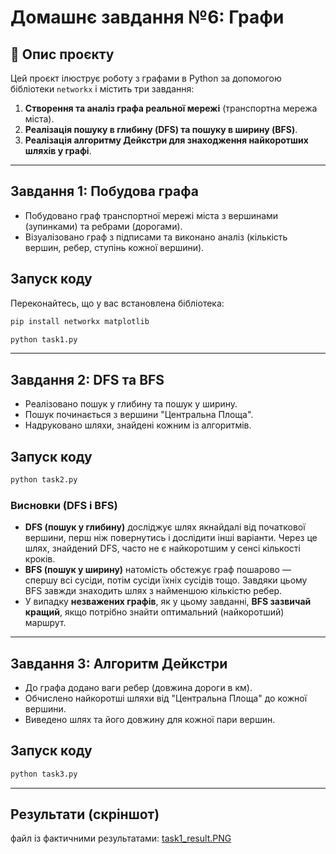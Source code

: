 # Домашнє завдання №6: Графи

## 📘 Опис проєкту
Цей проєкт ілюструє роботу з графами в Python за допомогою бібліотеки `networkx` і містить три завдання:

1. **Створення та аналіз графа реальної мережі** (транспортна мережа міста).
2. **Реалізація пошуку в глибину (DFS) та пошуку в ширину (BFS)**.
3. **Реалізація алгоритму Дейкстри для знаходження найкоротших шляхів у графі**.

---

##  Завдання 1: Побудова графа
- Побудовано граф транспортної мережі міста з вершинами (зупинками) та ребрами (дорогами).
- Візуалізовано граф з підписами та виконано аналіз (кількість вершин, ребер, ступінь кожної вершини).

##  Запуск коду
Переконайтесь, що у вас встановлена бібліотека:

```bash
pip install networkx matplotlib
```
```bash
python task1.py 
```

---

##  Завдання 2: DFS та BFS
- Реалізовано пошук у глибину та пошук у ширину.
- Пошук починається з вершини "Центральна Площа".
- Надруковано шляхи, знайдені кожним із алгоритмів.

##  Запуск коду

```bash
python task2.py 
```

###  Висновки (DFS і BFS)

- **DFS (пошук у глибину)** досліджує шлях якнайдалі від початкової вершини, перш ніж повернутись і дослідити інші варіанти. Через це шлях, знайдений DFS, часто не є найкоротшим у сенсі кількості кроків.
- **BFS (пошук у ширину)** натомість обстежує граф пошарово — спершу всі сусіди, потім сусіди їхніх сусідів тощо. Завдяки цьому BFS завжди знаходить шлях з найменшою кількістю ребер.
- У випадку **незважених графів**, як у цьому завданні, **BFS зазвичай кращий**, якщо потрібно знайти оптимальний (найкоротший) маршрут.

---

##  Завдання 3: Алгоритм Дейкстри
- До графа додано ваги ребер (довжина дороги в км).
- Обчислено найкоротші шляхи від "Центральна Площа" до кожної вершини.
- Виведено шлях та його довжину для кожної пари вершин.

##  Запуск коду

```bash
python task3.py 
```

---

##  Результати (скріншот)

 файл із фактичними результатами:
[ task1_result.PNG](./task1_result.PNG)




